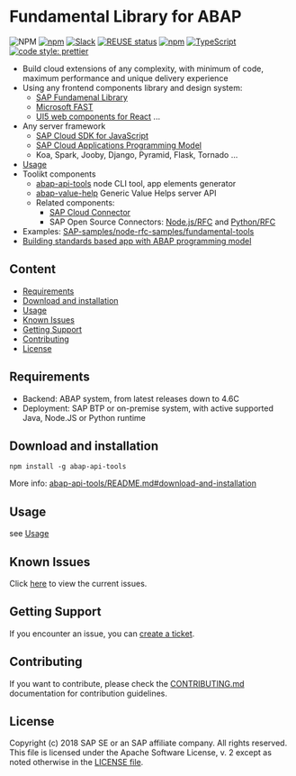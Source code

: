 # Fundamental Library for ABAP <!-- omit in toc -->

![NPM](https://img.shields.io/npm/l/abap-api-tools)
[![npm](https://img.shields.io/npm/v/abap-api-tools)](https://www.npmjs.com/package/abap-api-tools)
[![Slack](https://img.shields.io/badge/slack-ui--fundamentals-blue.svg?logo=slack)](https://join.slack.com/t/ui-fundamentals/shared_invite/enQtNTIzOTU0Mzc2NTc5LWQzZWI5MWFhYjE5OTc4YzliN2JhOTc1ZjQxZTg1YjZiMWZiYzRkNjMwYzgyMmFkYmNhZDVjMWE5MDIzOWEzMmM)
[![REUSE status](https://api.reuse.software/badge/github.com/SAP/fundamental-tools)](https://api.reuse.software/info/github.com/SAP/fundamental-tools)
[![npm](https://img.shields.io/npm/dm/abap-api-tools)](https://www.npmjs.com/package/abap-api-tools)
[![TypeScript](https://img.shields.io/badge/%3C%2F%3E-TypeScript-%230074c1.svg)](https://www.typescriptlang.org/)
[![code style: prettier](https://img.shields.io/badge/code_style-prettier-f8bc45.svg)](https://github.com/prettier/prettier)

- Build cloud extensions of any complexity, with minimum of code, maximum performance and unique delivery experience
- Using any frontend components library and design system:
  - [SAP Fundamenal Library](https://sap.github.io/fundamental/#libraries)
  - [Microsoft FAST](https://www.fast.design/docs/category/integrations/)
  - [UI5 web components for React](https://sap.github.io/ui5-webcomponents-react) ...
- Any server framework
  - [SAP Cloud SDK for JavaScript](https://sap.github.io/cloud-sdk/docs/js/overview)
  - [SAP Cloud Applications Programming Model](https://cap.cloud.sap/)
  - Koa, Spark, Jooby, Django, Pyramid, Flask, Tornado ...
- [Usage](./abap-api-tools/README.md#usage)
- Toolikt components
  - [abap-api-tools](./abap-api-tools/README.md) node CLI tool, app elements generator
  - [abap-value-help](./abap-value-help/README.md) Generic Value Helps server API
  - Related components:
    - [SAP Cloud Connector](https://help.sap.com/docs/connectivity/sap-btp-connectivity-cf/cloud-connector)
    - SAP Open Source Connectors: [Node.js/RFC](https://github.com/SAP/node-rfc) and [Python/RFC](https://github.com/SAP/PyRFC)
- Examples: [SAP-samples/node-rfc-samples/fundamental-tools](https://github.com/SAP-samples/node-rfc-samples/tree/main/fundamental-tools)
- [Building standards based app with ABAP programming model](./doc/app.md)

## Content <!-- omit in toc -->

- [Requirements](#requirements)
- [Download and installation](#download-and-installation)
- [Usage](#usage)
- [Known Issues](#known-issues)
- [Getting Support](#getting-support)
- [Contributing](#contributing)
- [License](#license)

## Requirements

- Backend: ABAP system, from latest releases down to 4.6C
- Deployment: SAP BTP or on-premise system, with active supported Java, Node.JS or Python runtime

## Download and installation

```shell
npm install -g abap-api-tools
```

More info: [abap-api-tools/README.md#download-and-installation](abap-api-tools/README.md#download-and-installation)

## Usage

see [Usage](./abap-api-tools/)

## Known Issues

Click [here](https://github.com/SAP/fundamental-tools/issues) to view the current issues.

## Getting Support

If you encounter an issue, you can [create a ticket](https://github.com/SAP/fundamental-tools/issues/new).

## Contributing

If you want to contribute, please check the [CONTRIBUTING.md](CONTRIBUTING.md) documentation for contribution guidelines.

## License

Copyright (c) 2018 SAP SE or an SAP affiliate company. All rights reserved. This file is licensed under the Apache Software License, v. 2 except as noted otherwise in the [LICENSE file](LICENSES/Apache-2.0.txt).
